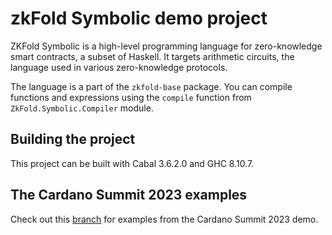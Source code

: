 # zkFold Symbolic demo project

ZKFold Symbolic is a high-level programming language for zero-knowledge smart contracts, a subset of Haskell. It targets arithmetic circuits, the language used in various zero-knowledge protocols.

The language is a part of the `zkfold-base` package. You can compile functions and expressions using the `compile` function from `ZkFold.Symbolic.Compiler` module.

## Building the project

This project can be built with Cabal 3.6.2.0 and GHC 8.10.7.

## The Cardano Summit 2023 examples
Check out this [branch](https://github.com/zkFold/zkfold-symbolic-demo/tree/cardano-summit-2023-demo) for examples from the Cardano Summit 2023 demo.